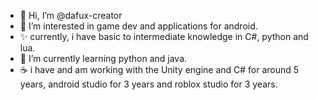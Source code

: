 - 👋 Hi, I’m @dafux-creator
- 👀 I’m interested in game dev and applications for android.
- ✨ currently, i have basic to intermediate knowledge in C#, python and lua.
- 🌱 I’m currently learning python and java.
- ☕ i have and am working with the Unity engine and C# for around 5 years, android studio for 3 years and roblox studio for 3 years. 

<!---
dafux-creator/dafux-creator is a ✨ special ✨ repository because its `README.md` (this file) appears on your GitHub profile.
You can click the Preview link to take a look at your changes.
--->
